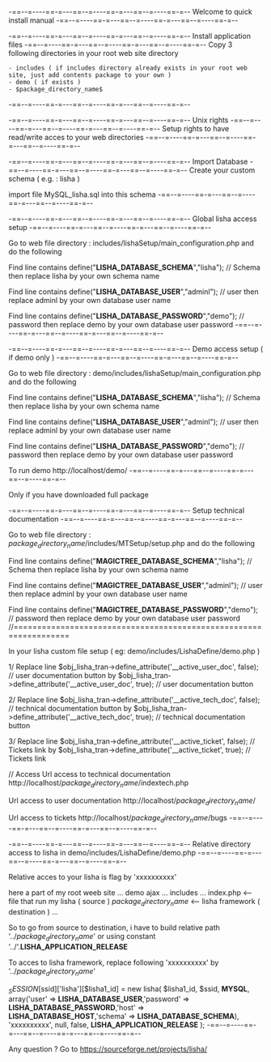 -==--=----==-=---==--=----==-=---==--=----==-=--
Welcome to quick install manual
-==--=----==-=---==--=----==-=---==--=----==-=--

-==--=----==-=---==--=----==-=---==--=----==-=--
Install application files
-==--=----==-=---==--=----==-=---==--=----==-=--
Copy 3 following directories in your root web site directory

	- includes ( if includes directory already exists in your root web site, just add contents package to your own )
	- demo ( if exists )
	- $package_directory_name$
-==--=----==-=---==--=----==-=---==--=----==-=--


-==--=----==-=---==--=----==-=---==--=----==-=--
Unix rights
-==--=----==-=---==--=----==-=---==--=----==-=--
Setup rights to have read/write acces to your web directories
-==--=----==-=---==--=----==-=---==--=----==-=--


-==--=----==-=---==--=----==-=---==--=----==-=--
Import Database
-==--=----==-=---==--=----==-=---==--=----==-=--
Create your custom schema ( e.g. : lisha )

import file MySQL_lisha.sql into this schema
-==--=----==-=---==--=----==-=---==--=----==-=--


-==--=----==-=---==--=----==-=---==--=----==-=--
Global lisha access setup
-==--=----==-=---==--=----==-=---==--=----==-=--

Go to web file directory : includes/lishaSetup/main_configuration.php and do the following

Find line contains
define("__LISHA_DATABASE_SCHEMA__","lisha");	// Schema
then
replace lisha by your own schema name

Find line contains
define("__LISHA_DATABASE_USER__","adminl");		// user
then
replace adminl by your own database user name

Find line contains
define("__LISHA_DATABASE_PASSWORD__","demo");	// password
then
replace demo by your own database user password
-==--=----==-=---==--=----==-=---==--=----==-=--


-==--=----==-=---==--=----==-=---==--=----==-=--
Demo access setup ( if demo only )
-==--=----==-=---==--=----==-=---==--=----==-=--

Go to web file directory : demo/includes/lishaSetup/main_configuration.php and do the following

Find line contains
define("__LISHA_DATABASE_SCHEMA__","lisha");	// Schema
then
replace lisha by your own schema name

Find line contains
define("__LISHA_DATABASE_USER__","adminl");		// user
then
replace adminl by your own database user name

Find line contains
define("__LISHA_DATABASE_PASSWORD__","demo");	// password
then
replace demo by your own database user password

To run demo
http://localhost/demo/
-==--=----==-=---==--=----==-=---==--=----==-=--



Only if you have downloaded full package

-==--=----==-=---==--=----==-=---==--=----==-=--
Setup technical documentation
-==--=----==-=---==--=----==-=---==--=----==-=--

Go to web file directory : $package_directory_name$/includes/MTSetup/setup.php and do the following

Find line contains
define("__MAGICTREE_DATABASE_SCHEMA__","lisha");	// Schema
then
replace lisha by your own schema name
		
Find line contains
define("__MAGICTREE_DATABASE_USER__","adminl");		// user
then
replace adminl by your own database user name

Find line contains
define("__MAGICTREE_DATABASE_PASSWORD__","demo");	// password
then
replace demo by your own database user password
//==================================================================



In your lisha custom file setup ( eg: demo/includes/LishaDefine/demo.php )

1/ Replace line
$obj_lisha_tran->define_attribute('__active_user_doc', false);		// user documentation button
by
$obj_lisha_tran->define_attribute('__active_user_doc', true);		// user documentation button


2/ Replace line
$obj_lisha_tran->define_attribute('__active_tech_doc', false);		// technical documentation button
by
$obj_lisha_tran->define_attribute('__active_tech_doc', true);		// technical documentation button


3/ Replace line
$obj_lisha_tran->define_attribute('__active_ticket', false);		// Tickets link
by
$obj_lisha_tran->define_attribute('__active_ticket', true);		// Tickets link

// Access
Url access to technical documentation
http://localhost/$package_directory_name$/indextech.php

Url access to user documentation
http://localhost/$package_directory_name$/

Url access to tickets
http://localhost/$package_directory_name$/bugs
-==--=----==-=---==--=----==-=---==--=----==-=--



-==--=----==-=---==--=----==-=---==--=----==-=--
Relative directory access to lisha
in demo/includes/LishaDefine/demo.php
-==--=----==-=---==--=----==-=---==--=----==-=--

Relative acces to your lisha is flag by 'xxxxxxxxxx'

here a part of my root weeb site
...
demo
	ajax
	...
	includes
	...
	index.php <-- file that run my lisha ( source )
$package_directory_name$ <-- lisha framework ( destination )
...

So to go from source to destination, i have to build relative path '../$package_directory_name$' or using constant '../'.__LISHA_APPLICATION_RELEASE__

To acces to lisha framework, replace following 'xxxxxxxxxx' by '../$package_directory_name$'

$_SESSION[$ssid]['lisha'][$lisha1_id] = new lisha(
													$lisha1_id,
													$ssid,
													__MYSQL__,
													array('user' => __LISHA_DATABASE_USER__,'password' => __LISHA_DATABASE_PASSWORD__,'host' => __LISHA_DATABASE_HOST__,'schema' => __LISHA_DATABASE_SCHEMA__),
													'xxxxxxxxxx',
													null,
													false,
													__LISHA_APPLICATION_RELEASE__
												);
-==--=----==-=---==--=----==-=---==--=----==-=--

Any question ? Go to https://sourceforge.net/projects/lisha/
